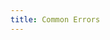 ```yaml
---
title: Common Errors
---
```


<ExternalRedirect href="https://docs.uniswap.org/protocol/V2/reference/smart-contracts/common-errors" />
